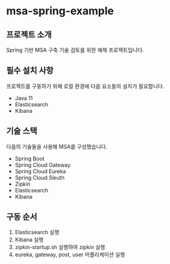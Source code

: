 # msa-spring-example
## 프로젝트 소개
Spring 기반 MSA 구축 기술 검토를 위한 예제 프로젝트입니다.
## 필수 설치 사항
프로젝트를 구동하기 위해 로컬 환경에 다음 요소들의 설치가 필요합니다.
- Java 11
- Elasticsearch
- Kibana
## 기술 스택
다음의 기술들을 사용해 MSA를 구성했습니다.
- Spring Boot 
- Spring Cloud Gateway
- Spring Cloud Eureka
- Spring Cloud Sleuth
- Zipkin
- Elasticsearch
- Kibana
## 구동 순서
1. Elasticsearch 실행
2. Kibana 실행
3. zipkin-startup.sh 실행하여 zipkin 실행
4. eureka, gateway, post, user 어플리케이션 실행
